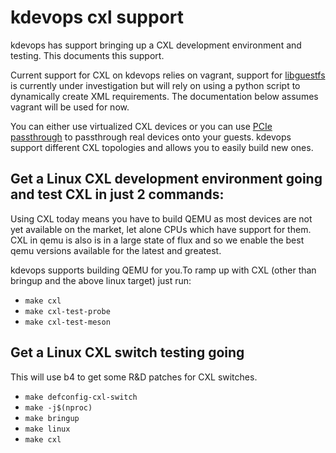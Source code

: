 # kdevops cxl support

kdevops has support bringing up a CXL development environment and testing. This
documents this support.

Current support for CXL on kdevops relies on vagrant, support for
[libguestfs](https://libguestfs.org/) is currently under investigation but
will rely on using a python script to dynamically create XML requirements.
The documentation below assumes vagrant will be used for now.

You can either use virtualized CXL devices or you can use
[PCIe passthrough](libvirt-pcie-passthrough.md) to passthrough real
devices onto your guests. kdevops support different CXL topologies and allows
you to easily build new ones.

## Get a Linux CXL development environment going and test CXL in just 2 commands:

Using CXL today means you have to build QEMU as most devices are not yet
available on the market, let alone CPUs which have support for them.
CXL in qemu is also is in a large state of flux and so we enable the
best qemu versions available for the latest and greatest.

kdevops supports building QEMU for you.To ramp up with CXL (other than bringup
and the above linux target) just run:

  * `make cxl`
  * `make cxl-test-probe`
  * `make cxl-test-meson`

## Get a Linux CXL switch testing going

This will use b4 to get some R&D patches for CXL switches.

  * `make defconfig-cxl-switch`
  * `make -j$(nproc)`
  * `make bringup`
  * `make linux`
  * `make cxl`

